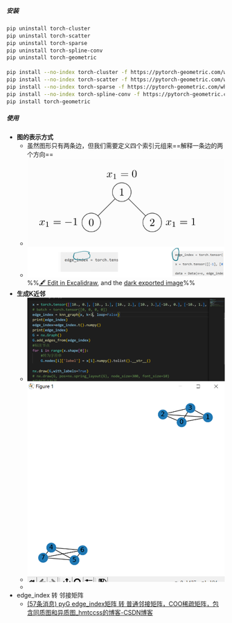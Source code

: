 ##### 安装
```bash
pip uninstall torch-cluster
pip uninstall torch-scatter
pip uninstall torch-sparse 
pip uninstall torch-spline-conv
pip uninstall torch-geometric

pip install --no-index torch-cluster -f https://pytorch-geometric.com/whl/torch-1.8.1+cu111.html
pip install --no-index torch-scatter -f https://pytorch-geometric.com/whl/torch-1.8.1+cu111.html
pip install --no-index torch-sparse -f https://pytorch-geometric.com/whl/torch-1.8.1+cu111.html
pip install --no-index torch-spline-conv -f https://pytorch-geometric.com/whl/torch-1.8.1+cu111.html
pip install torch-geometric

```
##### 使用
- **图的表示方式**
	- 虽然图形只有两条边，但我们需要定义四个索引元组来==解释一条边的两个方向==
	- ![](attachments/Pasted%20image%2020230115205145.png)
	- ![](attachments/pytorch-geometric%E7%9A%84%E4%BD%BF%E7%94%A8%202023-01-15%2020.52.40.excalidraw.svg)%%[🖋 Edit in Excalidraw](attachments/pytorch-geometric%E7%9A%84%E4%BD%BF%E7%94%A8%202023-01-15%2020.52.40.excalidraw.md), and the [dark exported image](attachments/pytorch-geometric%E7%9A%84%E4%BD%BF%E7%94%A8%202023-01-15%2020.52.40.excalidraw.dark.svg)%%
- **生成K近邻**
	- ![](attachments/Pasted%20image%2020230115212222.png)
	- ![](attachments/Pasted%20image%2020230115212212.png)
	- 
- edge_index 转 邻接矩阵
	- [(57条消息) pyG edge_index矩阵 转 普通邻接矩阵，COO稀疏矩阵，包含同质图和异质图_hmtccss的博客-CSDN博客](https://blog.csdn.net/qq_36604702/article/details/125548349)